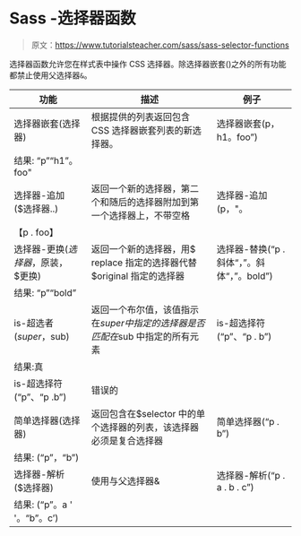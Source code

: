 # Sass -选择器函数

> 原文：<https://www.tutorialsteacher.com/sass/sass-selector-functions>

选择器函数允许您在样式表中操作 CSS 选择器。除选择器嵌套()之外的所有功能都禁止使用父选择器`&`。

| 功能 | 描述 | 例子 |
| --- | --- | --- |
| 选择器嵌套(选择器) | 根据提供的列表返回包含 CSS 选择器嵌套列表的新选择器。 | 选择器嵌套(p，h1。foo”)
结果: “p”“h1”。foo" |
| 选择器-追加($选择器..) | 返回一个新的选择器，第二个和随后的选择器附加到第一个选择器上，不带空格 | 选择器-追加(p，"。
【p . foo】 |
| 选择器-更换($选择器，$原装，$更换) | 返回一个新的选择器，用$ replace 指定的选择器代替$original 指定的选择器 | 选择器-替换(“p .斜体“，”。斜体“，”。bold”)
结果: “p”“bold” |
| is-超选者($super，$sub) | 返回一个布尔值，该值指示在$super 中指定的选择器是否匹配在$sub 中指定的所有元素 | is-超选择符(“p”、“p . b”)
结果:真 |
| is-超选择符(“p”、“p .b”) | 错误的 |
| 简单选择器(选择器) | 返回包含在$selector 中的单个选择器的列表，该选择器必须是复合选择器 | 简单选择器(“p . b”)
结果: (“p”，“b”) |
| 选择器-解析($选择器) | 使用与父选择器& | 选择器-解析(“p . a . b . c”)
结果: (“p”。a ' '。“b”。c’) |